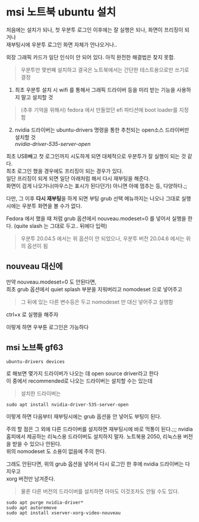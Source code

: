 # msi 노트북 ubuntu 설치
처음에는 설치가 되나, 첫 우분투 로그인 이후에는 잘 실행은 되나, 화면이 프리징이 되거나  
재부팅시에 우분투 로그인 화면 자체가 안나오거나.. 

외장 그래픽 카드가 일단 인식이 안 되어 있다. 아직 완전한 해결법은 찾지 못함.  

> 우분투만 몇번째 설치하고 결국은 노트북에서는 간단한 테스트용으로만 쓰기로 결정  

1. 최초 우분투 설치 시 wifi 를 통해서 그래픽 드라이버 등을 미리 받는 기능을 사용하지 말고 설치할 것
> (추후 기억을 위해서) fedora 에서 만들었던 efi 파티션에 boot loader를 지정함

2. nvidia 드라이버는 ubuntu-drivers 명령을 통한 추천되는 open소스 드라이버만 설치할 것   
*nvidia-driver-535-server-open*

최초 USB빼고 첫 로그인까지 시도하게 되면 대체적으로 우분투가 잘 실행이 되는 것 같다.   
최초 로그인 했을 경우에도 프리징이 되는 경우가 있다.   
일단 프리징이 되게 되면 일단 아래처럼 해서 다시 재부팅을 해준다.  
화면이 검게 나오거나(마우스는 표시가 된다던가) 아니면 아예 멈추는 등, 다양하다.;;

다만, 그 이후 **다시 재부팅**을 하게 되면 부팅 grub 선택 메뉴까지는 나오나 그대로 실행 시에는 우분투 화면을 볼 수가 없다.

Fedora 에서 했을 때 처럼 grub 옵션에서 nouveau.modeset=0 를 넣어서 실행을 한다. (quite slash 는 그대로 두고.. 뒤에다 입력)

> 우분투 20.04.5 에서는 위 옵션이 안 되었으나, 우분투 버전 20.04.6 에서는 위의 옵션이 됨 

## nouveau 대신에
만약 nouveau.modeset=0 도 안된다면,   
최초 grub 옵션에서 quiet splash 부분을 지워버리고 nomodeset 으로 넣어주고  
> 그 뒤에 있는 다른 변수등은 두고 nomodeset 만 대신 넣어주고 실행함

ctrl+x 로 실행을 해주자 

이렇게 하면 우부툰 로그인은 가능하다


## msi 노브툭 gf63 
```
ubuntu-drivers devices
```
로 해보면 몇가지 드라이버가 나오는 데 open source driver라고 한다  
이 중에서 recommended로 나오는 드라이버는 설치할 수는 있는데   

> 설치한 드라이버는  
```
sudo apt install nvidia-driver-535-server-open
```

이렇게 하면 다음부터 재부팅시에는 grub 옵션을 안 넣어도 부팅이 된다.   

주의 할 점은 그 외에 다른 드라이버를 설치하면 재부팅시에 바로 먹통이 된다.;;;
nvidia 홈피에서 제공하는 리눅스용 드라이버도 설치하지 말자. 노트북용 2050, 리눅스용 버전을 받을 수 있으나 안된다.  
위의 nomodeset 도 소용이 없음에 주의 한다.

그래도 안된다면, 위의 grub 옵션을 넣어서 다시 로그인 한 후에 nvidia 드라이버는 다 지우고  
xorg 버전만 남겨준다.
> 물론 다른 버전의 드라이버를 설치하면 아마도 이것조차도 안될 수도 있다.
```
sudo apt purge nvidia-driver*
sudo apt autoremove
sudo apt install xserver-xorg-video-nouveau
```


